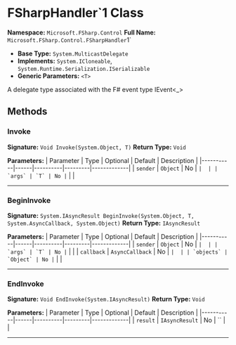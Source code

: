 # FSharpHandler`1 Class

**Namespace:** `Microsoft.FSharp.Control`
**Full Name:** `Microsoft.FSharp.Control.FSharpHandler`1`
- **Base Type:** `System.MulticastDelegate`
- **Implements:** `System.ICloneable`, `System.Runtime.Serialization.ISerializable`
- **Generic Parameters:** `<T>`

A delegate type associated with the F# event type IEvent<_>

## Methods

### Invoke

**Signature:** `Void Invoke(System.Object, T)`
**Return Type:** `Void`

**Parameters:**
| Parameter | Type | Optional | Default | Description |
|-----------|------|----------|---------|-------------|
| `sender` | `Object` | No | `` |  |
| `args` | `T` | No | `` |  |

---

### BeginInvoke

**Signature:** `System.IAsyncResult BeginInvoke(System.Object, T, System.AsyncCallback, System.Object)`
**Return Type:** `IAsyncResult`

**Parameters:**
| Parameter | Type | Optional | Default | Description |
|-----------|------|----------|---------|-------------|
| `sender` | `Object` | No | `` |  |
| `args` | `T` | No | `` |  |
| `callback` | `AsyncCallback` | No | `` |  |
| `objects` | `Object` | No | `` |  |

---

### EndInvoke

**Signature:** `Void EndInvoke(System.IAsyncResult)`
**Return Type:** `Void`

**Parameters:**
| Parameter | Type | Optional | Default | Description |
|-----------|------|----------|---------|-------------|
| `result` | `IAsyncResult` | No | `` |  |

---